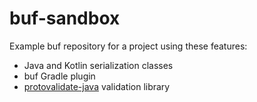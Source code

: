 # buf-sandbox
Example buf repository for a project using these features:
- Java and Kotlin serialization classes
- buf Gradle plugin
- [protovalidate-java](https://github.com/bufbuild/protovalidate-java) validation library
